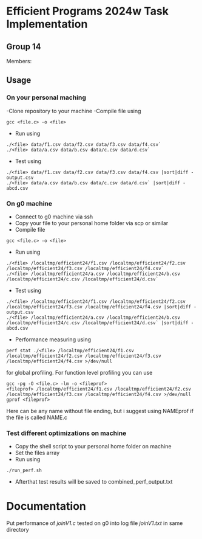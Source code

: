 # Efficient Programs 2024w Task Implementation
## Group 14

Members:

## Usage

### On your personal maching

-Clone repository to your machine
-Compile file using 
```
gcc <file.c> -o <file>
```
- Run using 
```
./<file> data/f1.csv data/f2.csv data/f3.csv data/f4.csv`
./<file> data/a.csv data/b.csv data/c.csv data/d.csv`
```
- Test using 
```
./<file> data/f1.csv data/f2.csv data/f3.csv data/f4.csv |sort|diff - output.csv
./<file> data/a.csv data/b.csv data/c.csv data/d.csv` |sort|diff - abcd.csv
```
### On g0 machine

- Connect to g0 machine via ssh
- Copy your file to your personal home folder via scp or similar
- Compile file
```
gcc <file.c> -o <file>
```
- Run using 
```
./<file> /localtmp/efficient24/f1.csv /localtmp/efficient24/f2.csv /localtmp/efficient24/f3.csv /localtmp/efficient24/f4.csv`
./<file> /localtmp/efficient24/a.csv /localtmp/efficient24/b.csv /localtmp/efficient24/c.csv /localtmp/efficient24/d.csv`
```
- Test using 
```
./<file> /localtmp/efficient24/f1.csv /localtmp/efficient24/f2.csv /localtmp/efficient24/f3.csv /localtmp/efficient24/f4.csv |sort|diff - output.csv
./<file> /localtmp/efficient24/a.csv /localtmp/efficient24/b.csv /localtmp/efficient24/c.csv /localtmp/efficient24/d.csv` |sort|diff - abcd.csv
```
- Performance measuring using
```
perf stat ./<file> /localtmp/efficient24/f1.csv /localtmp/efficient24/f2.csv /localtmp/efficient24/f3.csv /localtmp/efficient24/f4.csv >/dev/null
```
for global profiling. For function level profiling you can use
```
gcc -pg -O <file.c> -lm -o <fileprof>
<fileprof> /localtmp/efficient24/f1.csv /localtmp/efficient24/f2.csv /localtmp/efficient24/f3.csv /localtmp/efficient24/f4.csv >/dev/null
gprof <fileprof>
```
Here <fileprof> can be any name without file ending, but i suggest using NAMEprof if the file is called NAME.c 
### Test different optimizations on machine
- Copy the shell script to your personal home folder on machine
- Set the files array
- Run using
```
./run_perf.sh
```
- Afterthat test results will be saved to combined_perf_output.txt
  
# Documentation
Put performance of _joinV1.c_ tested on g0 into log file _joinV1.txt_ in same directory
